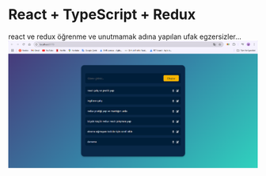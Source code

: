 # React + TypeScript + Redux
react ve redux öğrenme ve unutmamak adına yapılan ufak egzersizler...
![alt text](image.png)